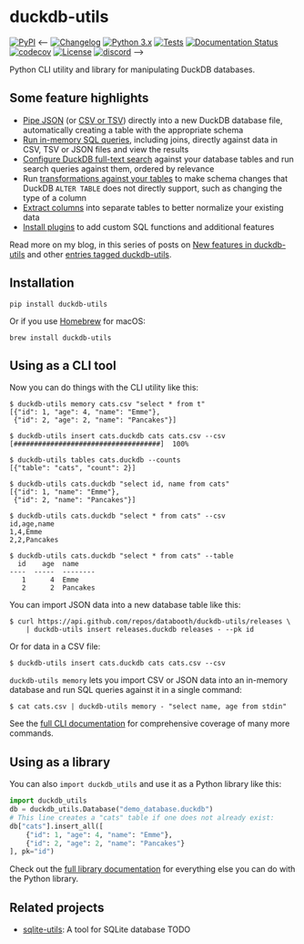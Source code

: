 # duckdb-utils

[![PyPI](https://img.shields.io/pypi/v/duckdb-utils.svg)](https://pypi.org/project/duckdb-utils/)
<-- [![Changelog](https://img.shields.io/github/v/release/databooth/duckdb-utils?include_prereleases&label=changelog)](https://duckdb-utils.databooth.com.au/en/stable/changelog.html)
[![Python 3.x](https://img.shields.io/pypi/pyversions/duckdb-utils.svg?logo=python&logoColor=white)](https://pypi.org/project/duckdb-utils/)
[![Tests](https://github.com/databooth/duckdb-utils/workflows/Test/badge.svg)](https://github.com/databooth/duckdb-utils/actions?query=workflow%3ATest)
[![Documentation Status](https://readthedocs.org/projects/duckdb-utils/badge/?version=stable)](http://duckdb-utils.databooth.com.au/en/stable/?badge=stable)
[![codecov](https://codecov.io/gh/databooth/duckdb-utils/branch/main/graph/badge.svg)](https://codecov.io/gh/databooth/duckdb-utils)
[![License](https://img.shields.io/badge/license-Apache%202.0-blue.svg)](https://github.com/databooth/duckdb-utils/blob/main/LICENSE)
[![discord](https://img.shields.io/discord/823971286308356157?label=discord)](https://discord.gg/Ass7bCAMDw) -->

Python CLI utility and library for manipulating DuckDB databases.

## Some feature highlights

- [Pipe JSON](https://duckdb-utils.databooth.com.au/en/stable/cli.html#inserting-json-data) (or [CSV or TSV](https://duckdb-utils.databooth.com.au/en/stable/cli.html#inserting-csv-or-tsv-data)) directly into a new DuckDB database file, automatically creating a table with the appropriate schema
- [Run in-memory SQL queries](https://duckdb-utils.databooth.com.au/en/stable/cli.html#querying-data-directly-using-an-in-memory-database), including joins, directly against data in CSV, TSV or JSON files and view the results
- [Configure DuckDB full-text search](https://duckdb-utils.databooth.com.au/en/stable/cli.html#configuring-full-text-search) against your database tables and run search queries against them, ordered by relevance
- Run [transformations against your tables](https://duckdb-utils.databooth.com.au/en/stable/cli.html#transforming-tables) to make schema changes that DuckDB `ALTER TABLE` does not directly support, such as changing the type of a column
- [Extract columns](https://duckdb-utils.databooth.com.au/en/stable/cli.html#extracting-columns-into-a-separate-table) into separate tables to better normalize your existing data
- [Install plugins](https://duckdb-utils.databooth.com.au/en/stable/plugins.html) to add custom SQL functions and additional features

Read more on my blog, in this series of posts on [New features in duckdb-utils](https://databooth.com.au/series/duckdb-utils-features/) and other [entries tagged duckdb-utils](https://databooth.com.au/tags/duckdb-utils/).

## Installation

    pip install duckdb-utils

Or if you use [Homebrew](https://brew.sh/) for macOS:

    brew install duckdb-utils

## Using as a CLI tool

Now you can do things with the CLI utility like this:

    $ duckdb-utils memory cats.csv "select * from t"
    [{"id": 1, "age": 4, "name": "Emme"},
     {"id": 2, "age": 2, "name": "Pancakes"}]

    $ duckdb-utils insert cats.duckdb cats cats.csv --csv
    [####################################]  100%

    $ duckdb-utils tables cats.duckdb --counts
    [{"table": "cats", "count": 2}]

    $ duckdb-utils cats.duckdb "select id, name from cats"
    [{"id": 1, "name": "Emme"},
     {"id": 2, "name": "Pancakes"}]

    $ duckdb-utils cats.duckdb "select * from cats" --csv
    id,age,name
    1,4,Emme
    2,2,Pancakes

    $ duckdb-utils cats.duckdb "select * from cats" --table
      id    age  name
    ----  -----  --------
       1      4  Emme
       2      2  Pancakes

You can import JSON data into a new database table like this:

    $ curl https://api.github.com/repos/databooth/duckdb-utils/releases \
        | duckdb-utils insert releases.duckdb releases - --pk id

Or for data in a CSV file:

    $ duckdb-utils insert cats.duckdb cats cats.csv --csv

`duckdb-utils memory` lets you import CSV or JSON data into an in-memory database and run SQL queries against it in a single command:

    $ cat cats.csv | duckdb-utils memory - "select name, age from stdin"

See the [full CLI documentation](https://duckdb-utils.databooth.com.au/en/stable/cli.html) for comprehensive coverage of many more commands.

## Using as a library

You can also `import duckdb_utils` and use it as a Python library like this:

```python
import duckdb_utils
db = duckdb_utils.Database("demo_database.duckdb")
# This line creates a "cats" table if one does not already exist:
db["cats"].insert_all([
    {"id": 1, "age": 4, "name": "Emme"},
    {"id": 2, "age": 2, "name": "Pancakes"}
], pk="id")
```

Check out the [full library documentation](https://duckdb-utils.databooth.com.au/en/stable/python-api.html) for everything else you can do with the Python library.

## Related projects

* [sqlite-utils](https://databooth.com.au/): A tool for SQLite database TODO
